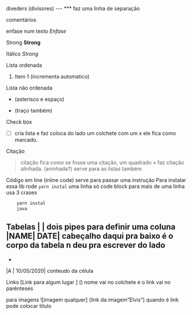 diveders (divisores) 
--- *** faz uma linha de separação 

comentários 
<!-----     DIVIDERS ---->
 

enfase num texto 
*Enfase*

Strong 
**Strong**

Itálico
_Strong_

Lista ordenada 
1. Item 1 (incrementa automatico)

Lista não ordenada 
* (asterisco e espaço)
- (traço também)

Check box 
- [ ] cria lista e faz coloca do lado um colchete com um x ele fica como marcado.

Citação 
> citação  fica como se fosse uma citação, um quadrado 
» faz citação alinhada. (aninhada?) serve para as listas também 

Código em line (inline code) serve para passar uma instrução 
Para instalar essa lib rode `yarn instal` uma linha só
code block para mais de uma linha usa 3 crases 
``` javascript (faz um highlight se escrito depois das 3 crases 
 	yarn instal 
	java 
```

Tabelas 
| | dois pipes para definir uma coluna 
|NAME| DATE| cabeçalho 
daqui pra baixo é o corpo da tabela n deu pra escrever do lado
-
-
|A | 10/05/2020| conteudo da célula

Links 
[Link para algum lugar ] () nome vai no colchete e o link vai no parênteses 

para imagens 
![imagem qualquer] (link da imagem”Elvis”) 
quando é link pode colocar titulo 
